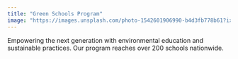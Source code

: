 ```yaml
---
title: "Green Schools Program"
image: "https://images.unsplash.com/photo-1542601906990-b4d3fb778b61?ixlib=rb-4.0.3&ixid=M3wxMjA3fDB8MHxwaG90by1wYWdlfHx8fGVufDB8fHx8fA%3D%3D&auto=format&fit=crop&w=1974&q=80"
---
```


Empowering the next generation with environmental education and sustainable practices. Our program reaches over 200 schools nationwide.
